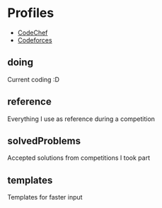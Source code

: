 # Profiles
* [CodeChef](https://www.codechef.com/users/gustavogardusi)
* [Codeforces](https://codeforces.com/profile/gustavo.gardusi)

## doing
Current coding :D

## reference
Everything I use as reference during a competition

## solvedProblems
Accepted solutions from competitions I took part

## templates
Templates for faster input
